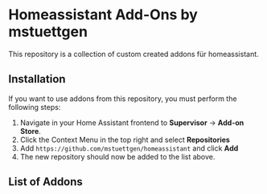 # Homeassistant Add-Ons by mstuettgen

This repository is a collection of custom created addons für homeassistant.

## Installation

If you want to use addons from this repository, you must perform the following steps:

1. Navigate in your Home Assistant frontend to **Supervisor** -> **Add-on Store**.
2. Click the Context Menu in the top right and select **Repositories**
3. Add `https://github.com/mstuettgen/homeassistant` and click **Add**
4. The new repository should now be added to the list above.

## List of Addons

